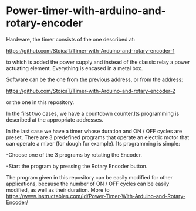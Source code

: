 

# Power-timer-with-arduino-and-rotary-encoder

Hardware, the timer consists of the one described at:

https://github.com/StoicaT/Timer-with-Arduino-and-rotary-encoder-1

to which is added the power supply and instead of the classic relay
a power actuating element.
Everything is encased in a metal box.

Software can be the one from the previous address, or from the address:

https://github.com/StoicaT/Timer-with-Arduino-and-rotary-encoder-2

or the one in this repository.

In the first two cases, we have a countdown counter.Its programming is described at the appropriate addresses.

In the last case we have a timer whose duration and ON / OFF cycles are preset.
There are 3 predefined programs that operate an electric motor that can operate a mixer (for dough for example).
Its programming is simple:

-Choose one of the 3 programs by rotating the Encoder.

-Start the program by pressing the Rotary Encoder button.

The program given in this repository can be easily modified for other applications, because the number of ON / OFF cycles can be easily modified, as well as their duration.
More to https://www.instructables.com/id/Power-Timer-With-Arduino-and-Rotary-Encoder/
